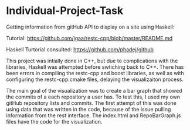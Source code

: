 # Individual-Project-Task
Getting information from gitHub API to display on a site using Haskell:

Tutorial: https://github.com/jgaa/restc-cpp/blob/master/README.md

Haskell Turtorial consulted: https://github.com/phadej/github


This project was intially done in C++, but due to complications with the libraries, Haskell was attempted before swtiching back to C++. There has been errors in compiling the restc-cpp and boost libraries, as well as with configuring the restc-cpp.cmake files, delaying the visualizaiton process.


The main goal of the visualization was to create a bar graph that showed the commits of a each repository a user has. To test this, I used my own gitHub repository lists and commits. The first attempt of this was done using data that was written in the code, because of the issue pulling information from the rest interface. The index.html and RepoBarGraph.js files have the code for the visualization. 

